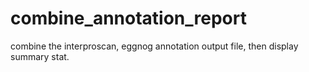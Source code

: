 # combine_annotation_report
combine the interproscan, eggnog annotation output file, then display summary stat.
